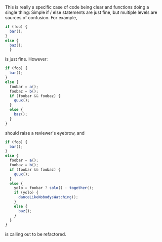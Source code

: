 This is really a specific case of code being clear and functions doing a single
thing: Simple if / else statements are just fine, but multiple levels are
sources of confusion. For example,

```javascript
if (foo) {
  bar();
}
else {
  baz();
  }
```
is just fine. However:

```javascript
if (foo) {
  bar();
}
else {
  foobar = a();
  foobaz = b();
  if (foobar && foobaz) {
    quux();
  }
  else {
    baz();
  }
}
```
should raise a reviewer's eyebrow, and

```javascript
if (foo) {
  bar();
}
else {
  foobar = a();
  foobaz = b();
  if (foobar && foobaz) {
    quux();
  }
  else {
    yolo = foobar ? solo() : together();
    if (yolo) {
      danceLikeNobodysWatching();
    }
    else {
      baz();
    }
  }
}
```
is calling out to be refactored.
